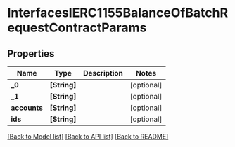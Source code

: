 # InterfacesIERC1155BalanceOfBatchRequestContractParams

## Properties
Name | Type | Description | Notes
------------ | ------------- | ------------- | -------------
**_0** | **[String]** |  | [optional] 
**_1** | **[String]** |  | [optional] 
**accounts** | **[String]** |  | [optional] 
**ids** | **[String]** |  | [optional] 

[[Back to Model list]](../README.md#documentation-for-models) [[Back to API list]](../README.md#documentation-for-api-endpoints) [[Back to README]](../README.md)



